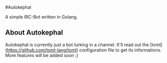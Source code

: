 #Autokephal

A simple IRC-Bot written in Golang.

## About Autokephal
Autokephal is currently just a bot lurking in a channel.
It'll read out the [toml] (https://github.com/toml-lang/toml) configuration file to get its informations.
More features will be added soon ;)
